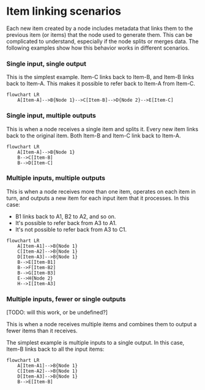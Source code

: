 # Item linking scenarios

Each new item created by a node includes metadata that links them to the previous item (or items) that the node used to generate them. This can be complicated to understand, especially if the node splits or merges data. The following examples show how this behavior works in different scenarios.

### Single input, single output

This is the simplest example. Item-C links back to Item-B, and Item-B links back to Item-A. This makes it possible to refer back to Item-A from Item-C. 

```mermaid
flowchart LR
    A[Item-A]-->B{Node 1}-->C[Item-B]-->D{Node 2}-->E[Item-C]
```


### Single input, multiple outputs

This is when a node receives a single item and splits it. Every new item links back to the original item. Both Item-B and Item-C link back to Item-A.

```mermaid
flowchart LR
    A[Item-A]-->B{Node 1}
	B-->C[Item-B]
	B-->D[Item-C]
```

### Multiple inputs, multiple outputs

This is when a node receives more than one item, operates on each item in turn, and outputs a new item for each input item that it processes. In this case:

* B1 links back to A1, B2 to A2, and so on.
* It's possible to refer back from A3 to A1.
* It's not possible to refer back from A3 to C1.

```mermaid
flowchart LR
	A[Item-A1]-->B{Node 1}
	C[Item-A2]-->B{Node 1}
	D[Item-A3]-->B{Node 1}
	B-->E[Item-B1]
	B-->F[Item-B2]
	B-->G[Item-B3]
	E-->H{Node 2}
	H-->I[Item-A3]
```

### Multiple inputs, fewer or single outputs

[TODO: will this work, or be undefined?]

This is when a node receives multiple items and combines them to output a fewer items than it receives. 

The simplest example is multiple inputs to a single output. In this case, Item-B links back to all the input items:

```mermaid
flowchart LR
	A[Item-A1]-->B{Node 1}
	C[Item-A2]-->B{Node 1}
	D[Item-A3]-->B{Node 1}
	B-->E[Item-B]
```
